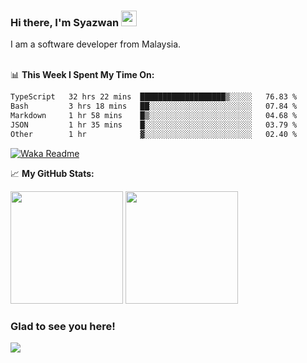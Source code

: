 ### Hi there, I'm Syazwan <img src="https://media.giphy.com/media/hvRJCLFzcasrR4ia7z/giphy.gif" width="25px">
I am a software developer from Malaysia.
<br/><br/>

📊 **This Week I Spent My Time On:**
<!--START_SECTION:waka-->

```txt
TypeScript   32 hrs 22 mins  ███████████████████▒░░░░░   76.83 %
Bash         3 hrs 18 mins   ██░░░░░░░░░░░░░░░░░░░░░░░   07.84 %
Markdown     1 hr 58 mins    █▒░░░░░░░░░░░░░░░░░░░░░░░   04.68 %
JSON         1 hr 35 mins    █░░░░░░░░░░░░░░░░░░░░░░░░   03.79 %
Other        1 hr            ▓░░░░░░░░░░░░░░░░░░░░░░░░   02.40 %
```

<!--END_SECTION:waka-->
[![Waka Readme](https://github.com/syazwanz/syazwanz/actions/workflows/wakatime.yml/badge.svg)](https://github.com/syazwanz/syazwanz/actions/workflows/wakatime.yml)

📈 **My GitHub Stats:**

<p>
  <img height="180em" src="https://github-readme-stats.vercel.app/api?username=syazwanz&show_icons=true&hide_border=false&&count_private=true&include_all_commits=true" />
  <img height="180em" src="https://github-readme-stats.vercel.app/api/top-langs/?username=syazwanz&exclude_repo=KNN-Image-Classification&show_icons=true&hide_border=false&layout=compact&langs_count=8"/>
</p>

### Glad to see you here!
![](https://visitor-badge.glitch.me/badge?page_id=syazwanz.syazwanz)
